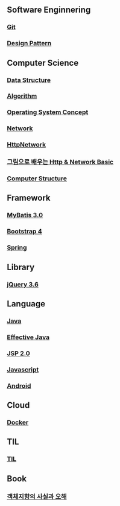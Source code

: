 ## Software Enginnering

### [Git](GIT/README.md)

### [Design Pattern](DesignPattern/README.md)

## Computer Science

### [Data Structure](DataStructure/README.md)

### [Algorithm](Algorithm/README.md)

### [Operating System Concept](OS/README.md)

### [Network](Network/README.md)

### [HttpNetwork](HttpNetwork/README.md)

### [그림으로 배우는 Http & Network Basic](HttpNetworkBasic/README.md)

### [Computer Structure](ComputerStructure/README.md)

## Framework

### [MyBatis 3.0](MyBatis/README.md)

### [Bootstrap 4](Bootstrap/README.md)

### [Spring](https://github.com/yonghwankim-dev/spring)

## Library

### [jQuery 3.6](Jquery/README.md)

## Language

### [Java](Java/README.md)

### [Effective Java](EffectiveJava/README.md)

### [JSP 2.0](JSP/README.md)

### [Javascript](JavaScript/README.md)

### [Android](https://github.com/yonghwankim-dev/android-basic.git)

## Cloud

### [Docker](Docker/README.md)

## TIL

### [TIL](TIL/README.md)

## Book

### [객체지향의 사실과 오해](객체지향의사실과오해/README.md)
